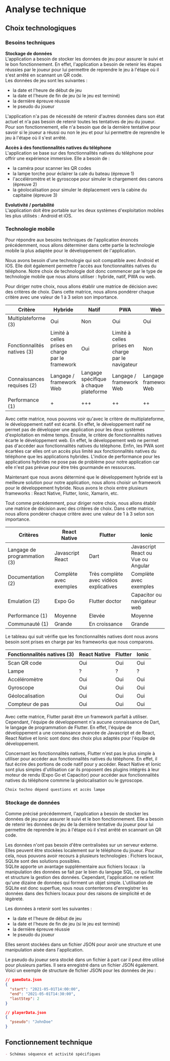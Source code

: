 # Analyse technique
## Choix technologiques
### Besoins techniques
**Stockage de données**  
L'application a besoin de stocker les données de jeu pour assurer le suivi et le bon fonctionnement. En effet, l'application a besoin de retenir les étapes réussies par le joueur pour lui permettre de reprendre le jeu à l'étape où il s'est arrêté en scannant un QR code.  
Les données de jeu sont les suivantes :
- la date et l'heure de début de jeu
- la date et l'heure de fin de jeu (si le jeu est terminé)
- la dernière épreuve réussie
- le pseudo du joueur

L'application n'a pas de nécessité de retenir d'autres données dans son état actuel et n'a pas besoin de retenir toutes les tentatives de jeu du joueur. Pour son fonctionnement, elle n'a besoin que de la dernière tentative pour savoir si le joueur a réussi ou non le jeu et pour lui permettre de reprendre le jeu à l'étape où il s'est arrêté.  

**Accès à des fonctionnalités natives du téléphone**  
L'application se base sur des fonctionnalités natives du téléphone pour offrir une expérience immersive.
Elle a besoin de :
- la caméra pour scanner les QR codes
- la lampe torche pour éclairer la cale du bateau (épreuve 1)
- l'accéléromètre et le gyroscope pour simuler le chargement des canons (épreuve 2)
- la géolocalisation pour simuler le déplacement vers la cabine du capitaine (épreuve 3)

**Evolutivité / portabilité**  
L'application doit être portable sur les deux systèmes d'exploitation mobiles les plus utilisés : Android et iOS.

### Technologie mobile
Pour répondre aux besoins techniques de l'application énoncés précédemment, nous allons déterminer dans cette partie la technologie mobile la plus adaptée pour le développement de l'application.

Nous avons besoin d'une technologie qui soit compatible avec Android et IOS. Elle doit également permettre l'accès aux fonctionnalités natives du téléphone. Notre choix de technologie doit donc commencer par le type de technologie mobile que nous allons utiliser : hybride, natif, PWA ou web.

Pour diriger notre choix, nous allons établir une matrice de décision avec des critères de choix. Dans cette matrice, nous allons pondérer chaque critère avec une valeur de 1 à 3 selon son importance.

| **Critère** | **Hybride** | **Natif** | **PWA** | **Web** |
|---|---|---|---|---|
| Multiplateforme (3) | Oui | Non | Oui | Oui |
| Fonctionnalités natives (3) | Limité à celles prises en charge par le framework | Oui | Limité à celles prises en charge par le navigateur | Non |
| Connaissances requises (2) | Langage / framework Web | Langage spécifique à chaque plateforme | Langage / framework Web | Langage / framework Web |
| Performance (1) | + | +++ | ++ | ++ |

Avec cette matrice, nous pouvons voir qu'avec le critère de multiplateforme, le développement natif est écarté. En effet, le développement natif ne permet pas de développer une application pour les deux systèmes d'exploitation en même temps. Ensuite, le critère de fonctionnalités natives écarte le développement web. En effet, le développement web ne permet pas d'accéder aux fonctionnalités natives du téléphone. Enfin, les PWA sont écartées car elles ont un accès plus limité aux fonctionnalités natives du téléphone que les applications hybrides. L'indice de performance pour les applications hybrides ne pose pas de problème pour notre application car elle n'est pas prévue pour être très gourmande en ressources.

Maintenant que nous avons déterminé que le développement hybride est la meilleure solution pour notre application, nous allons choisir un framework pour le développement hybride. Nous avons le choix entre plusieurs frameworks : React Native, Flutter, Ionic, Xamarin, etc.

Tout comme précédemment, pour diriger notre choix, nous allons établir une matrice de décision avec des critères de choix. Dans cette matrice, nous allons pondérer chaque critère avec une valeur de 1 à 3 selon son importance.

| **Critères** | **React Native** | **Flutter** | **Ionic** |
|---|---|---|---|
| Langage de programmation (3) | Javascript<br>React | Dart | Javascript<br>React ou Vue ou Angular |
| Documentation (2) | Complète avec exemples | Très complète avec vidéos explicatives | Complète avec exemples |
| Emulation (2) | Expo Go | Flutter doctor | Capacitor ou navigateur web |
| Performance (1) | Moyenne | Elevée | Moyenne |
| Communauté (1) | Grande | En croissance | Grande |

Le tableau qui suit vérifie que les fonctionnalités natives dont nous avons besoin sont prises en charge par les frameworks que nous comparons.

| **Fonctionnalités natives (3)** | **React Native** | **Flutter** | **Ionic** |
|---|---|---|---|
| Scan QR code | Oui | Oui | Oui |
| Lampe | ? | ? | ? |
| Accéléromètre | Oui | Oui | Oui |
| Gyroscope | Oui | Oui | Oui |
| Géolocalisation | Oui | Oui | Oui |
| Compteur de pas | Oui | Oui | Oui |

Avec cette matrice, Flutter parait être un framework parfait à utiliser. Cependant, l'équipe de développement n'a aucune connaissance de Dart, le langage de programmation de Flutter. En effet, l'équipe de développement a une connaissance avancée de Javascript et de React, React Native et Ionic sont donc des choix plus adaptés pour l'équipe de développement.

Concernant les fonctionnalités natives, Flutter n'est pas le plus simple à utiliser pour accéder aux fonctionnalités natives du téléphone. En effet, il faut écrire des portions de code natif pour y accéder. React Native et Ionic sont plus simples d'utilisation car ils proposent des plugins intégrés à leur moteur de rendu (Expo Go et Capacitor) pour accéder aux fonctionnalités natives du téléphone commme la géolocalisation ou le gyroscope.

```md
Choix techno dépend questions et accès lampe
```

### Stockage de données
Comme précisé précédemment, l'application a besoin de stocker les données de jeu pour assurer le suivi et le bon fonctionnement. Elle a besoin de retenir les données de jeu de la dernière tentative du joueur pour lui permettre de reprendre le jeu à l'étape où il s'est arrêté en scannant un QR code.

Les données n'ont pas besoin d'être centralisées sur un serveur externe. Elles peuvent être stockées localement sur le téléphone du joueur. Pour cela, nous pouvons avoir recours à plusieurs technologies : Fichiers locaux, SQLite sont des solutions possibles.  
SQLite apporte un avantage supplémentaire aux fichiers locaux : la manipulation des données se fait par le bien du langage SQL, ce qui facilite et structure la gestion des données. Cependant, l'application ne retient qu'une dizaine de données qui forment un objet simple. L'utilisation de SQLite est donc superflue, nous nous contenterons d'enregistrer les données dans des fichiers locaux pour des raisons de simplicité et de légèreté.

Les données à retenir sont les suivantes :
- la date et l'heure de début de jeu
- la date et l'heure de fin de jeu (si le jeu est terminé)
- la dernière épreuve réussie
- le pseudo du joueur

Elles seront stockées dans un fichier JSON pour avoir une structure et une manipulation aisée dans l'application.  

Le pseudo du joueur sera stocké dans un fichier à part car il peut être utilisé pour plusieurs parties. Il sera enregistré dans un fichier JSON également.  
Voici un exemple de structure de fichier JSON pour les données de jeu :
```json
// gameData.json
{
  "start": "2021-05-01T14:00:00",
  "end": "2021-05-01T14:30:00",
  "lastStep": 2
}
```
```json
// playerData.json
{
  "pseudo": "JohnDoe"
}
```	

## Fonctionnement technique
```md
- Schémas séquence et activité spécifiques
```


